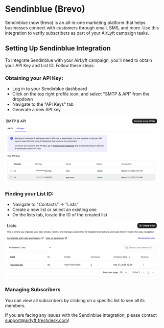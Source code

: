 # Sendinblue (Brevo)

Sendinblue (now Brevo) is an all-in-one marketing platform that helps businesses connect with customers through email, SMS, and more. Use this integration to verify subscribers as part of your AirLyft campaign tasks.

## Setting Up Sendinblue Integration

To integrate Sendinblue with your AirLyft campaign, you'll need to obtain your API Key and List ID. Follow these steps:

### Obtaining your API Key:

- Log in to your Sendinblue dashboard
- Click on the top right profile icon, and select "SMTP & API" from the dropdown
- Navigate to the "API Keys" tab
- Generate a new API key

![Sendinblue API Key](../../../images/EmailSendinBlueAPI.png)

### Finding your List ID:

- Navigate to "Contacts" → "Lists"
- Create a new list or select an existing one
- On the lists tab, locate the ID of the created list

![Sendinblue List ID](../../../images/EmailSendinBlueLists.png)

### Managing Subscribers

You can view all subscribers by clicking on a specific list to see all its members.

If you are facing any issues with the Sendinblue integration, please contact [support@airlyft.freshdesk.com](mailto:support@airlyft.freshdesk.com)!
